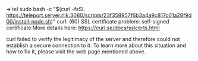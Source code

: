 ➜  tel sudo bash -c "$(curl -fsSL https://teleport.server.rlik:3080/scripts/23f358957f6b3a4a9c817c01a28f9d00/install-node.sh)"
curl: (60) SSL certificate problem: self-signed certificate
More details here: https://curl.se/docs/sslcerts.html

curl failed to verify the legitimacy of the server and therefore could not
establish a secure connection to it. To learn more about this situation and
how to fix it, please visit the web page mentioned above.
